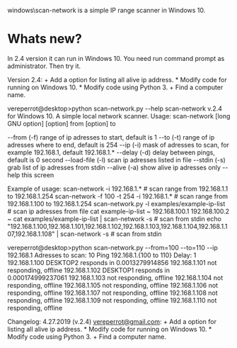 windows\scan-network is a simple IP range scanner in Windows 10.

# Whats new?
In 2.4 version it can run in Windows 10. You need run command prompt as
administrator. Then try it.

Version 2.4:
    + Add a option for listing all alive ip address.
    * Modify code for running on Windows 10.
    * Modify code using Python 3.
    + Find a computer name.

vereperrot@desktop>python scan-network.py --help
scan-network v.2.4 for Windows 10. A simple local network scanner.
Usage: scan-network [long GNU option] [option] from [option] to

 --from (-f) range of ip adresses to start, default is 1
 --to (-t) range of ip adresses where to end, default is 254
 --ip (-i) mask of adresses to scan, for example 192.168.1, default 192.168.1.*
 --delay (-d) delay between pings, default is 0 second
 --load-file (-l) scan ip adresses listed in file
 --stdin (-s) grab list of ip adresses from stdin
 --alive (-a) show alive ip adresses only
 --help this screen

Example of usage:
 scan-network -i 192.168.1.* # scan range from 192.168.1.1 to 192.168.1.254
 scan-network -f 100 -t 254 -i 192.168.1.* # scan range from 192.168.1.100 to 192.168.1.254
 scan-network.py -l examples/example-ip-list # scan ip adresses from file
 cat example-ip-list
 ~
 192.168.100.1
 192.168.100.2
 ~
 cat examples/example-ip-list | scan-network -s # scan from stdin
 echo "192.168.1.100,192.168.1.101,192.168.1.102,192.168.1.103,192.168.1.104,192.168.1.107,192.168.1.108" | scan-network -s # scan from stdin

vereperrot@desktop>python scan-network.py --from=100 --to=110 --ip 192.168.1
Adresses to scan: 10
Ping 192.168.1.{100 to 110}
Delay: 1
192.168.1.100 DESKTOP2 responds in 0.0013279914856
192.168.1.101 not responding, offline
192.168.1.102 DESKTOP1 responds in 0.000174999237061
192.168.1.103 not responding, offline
192.168.1.104 not responding, offline
192.168.1.105 not responding, offline
192.168.1.106 not responding, offline
192.168.1.107 not responding, offline
192.168.1.108 not responding, offline
192.168.1.109 not responding, offline
192.168.1.110 not responding, offline

Changelog:
4.27.2019 (v.2.4) <vereperrot@gmail.com>:
    + Add a option for listing all alive ip address.
    * Modify code for running on Windows 10.
    * Modify code using Python 3.
    + Find a computer name.
